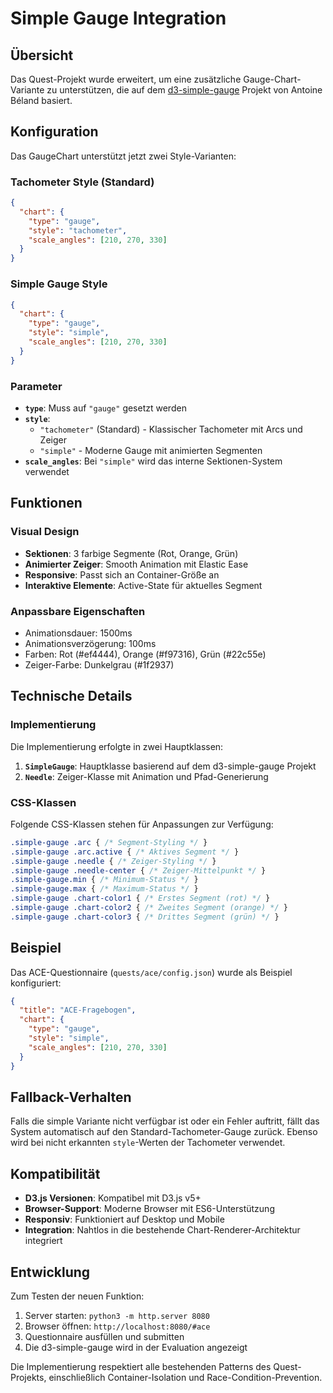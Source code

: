 # Simple Gauge Integration

## Übersicht
Das Quest-Projekt wurde erweitert, um eine zusätzliche Gauge-Chart-Variante zu unterstützen, die auf dem [d3-simple-gauge](https://github.com/antoinebeland/d3-simple-gauge) Projekt von Antoine Béland basiert.

## Konfiguration

Das GaugeChart unterstützt jetzt zwei Style-Varianten:

### Tachometer Style (Standard)
```json
{
  "chart": {
    "type": "gauge",
    "style": "tachometer",
    "scale_angles": [210, 270, 330]
  }
}
```

### Simple Gauge Style
```json
{
  "chart": {
    "type": "gauge",
    "style": "simple",
    "scale_angles": [210, 270, 330]
  }
}
```

### Parameter

- **`type`**: Muss auf `"gauge"` gesetzt werden
- **`style`**: 
  - `"tachometer"` (Standard) - Klassischer Tachometer mit Arcs und Zeiger
  - `"simple"` - Moderne Gauge mit animierten Segmenten
- **`scale_angles`**: Bei `"simple"` wird das interne Sektionen-System verwendet

## Funktionen

### Visual Design
- **Sektionen**: 3 farbige Segmente (Rot, Orange, Grün)
- **Animierter Zeiger**: Smooth Animation mit Elastic Ease
- **Responsive**: Passt sich an Container-Größe an
- **Interaktive Elemente**: Active-State für aktuelles Segment

### Anpassbare Eigenschaften
- Animationsdauer: 1500ms
- Animationsverzögerung: 100ms  
- Farben: Rot (#ef4444), Orange (#f97316), Grün (#22c55e)
- Zeiger-Farbe: Dunkelgrau (#1f2937)

## Technische Details

### Implementierung
Die Implementierung erfolgte in zwei Hauptklassen:

1. **`SimpleGauge`**: Hauptklasse basierend auf dem d3-simple-gauge Projekt
2. **`Needle`**: Zeiger-Klasse mit Animation und Pfad-Generierung

### CSS-Klassen
Folgende CSS-Klassen stehen für Anpassungen zur Verfügung:

```css
.simple-gauge .arc { /* Segment-Styling */ }
.simple-gauge .arc.active { /* Aktives Segment */ }
.simple-gauge .needle { /* Zeiger-Styling */ }
.simple-gauge .needle-center { /* Zeiger-Mittelpunkt */ }
.simple-gauge.min { /* Minimum-Status */ }
.simple-gauge.max { /* Maximum-Status */ }
.simple-gauge .chart-color1 { /* Erstes Segment (rot) */ }
.simple-gauge .chart-color2 { /* Zweites Segment (orange) */ }
.simple-gauge .chart-color3 { /* Drittes Segment (grün) */ }
```

## Beispiel

Das ACE-Questionnaire (`quests/ace/config.json`) wurde als Beispiel konfiguriert:

```json
{
  "title": "ACE-Fragebogen",
  "chart": {
    "type": "gauge",
    "style": "simple",
    "scale_angles": [210, 270, 330]
  }
}
```

## Fallback-Verhalten

Falls die simple Variante nicht verfügbar ist oder ein Fehler auftritt, fällt das System automatisch auf den Standard-Tachometer-Gauge zurück. Ebenso wird bei nicht erkannten `style`-Werten der Tachometer verwendet.

## Kompatibilität

- **D3.js Versionen**: Kompatibel mit D3.js v5+
- **Browser-Support**: Moderne Browser mit ES6-Unterstützung
- **Responsiv**: Funktioniert auf Desktop und Mobile
- **Integration**: Nahtlos in die bestehende Chart-Renderer-Architektur integriert

## Entwicklung

Zum Testen der neuen Funktion:

1. Server starten: `python3 -m http.server 8080`
2. Browser öffnen: `http://localhost:8080/#ace`
3. Questionnaire ausfüllen und submitten
4. Die d3-simple-gauge wird in der Evaluation angezeigt

Die Implementierung respektiert alle bestehenden Patterns des Quest-Projekts, einschließlich Container-Isolation und Race-Condition-Prevention.